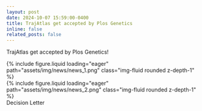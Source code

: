 ```yaml
---
layout: post
date: 2024-10-07 15:59:00-0400
title: TrajAtlas get accepted by Plos Genetics
inline: false
related_posts: false
---
```

TrajAtlas get accepted by Plos Genetics!

<div class="row mt-3">
    <div class="col-sm mt-3 mt-md-0">
        {% include figure.liquid loading="eager" path="assets/img/news/news_1.png" class="img-fluid rounded z-depth-1" %}
    </div>
</div>


<div class="row mt-3">
    <div class="col-sm mt-3 mt-md-0">
        {% include figure.liquid loading="eager" path="assets/img/news/news_2.png" class="img-fluid rounded z-depth-1" %}
    </div>
</div>
<div class="caption">
    Decision Letter
</div>
